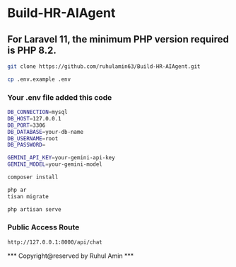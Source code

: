 # Build-HR-AIAgent

## For Laravel 11, the minimum PHP version required is PHP 8.2.

```bash
git clone https://github.com/ruhulamin63/Build-HR-AIAgent.git
```

```bash
cp .env.example .env
```

### Your .env file added this code
```bash
DB_CONNECTION=mysql
DB_HOST=127.0.0.1
DB_PORT=3306
DB_DATABASE=your-db-name
DB_USERNAME=root
DB_PASSWORD=

GEMINI_API_KEY=your-gemini-api-key
GEMINI_MODEL=your-gemini-model
```

```bash
composer install
```

```bash
php ar
tisan migrate
```
```bash
php artisan serve
```

### Public Access Route
```bash
http://127.0.0.1:8000/api/chat
```

*** Copyright@reserved by Ruhul Amin ***